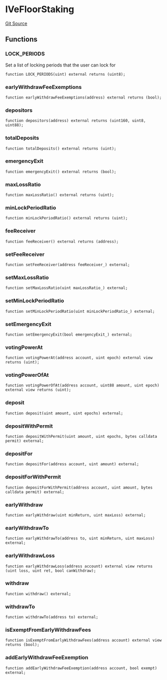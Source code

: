 # IVeFloorStaking
[Git Source](https://github.com/FloorDAO/floor-v2/blob/c8169a0594ad07a37d169672a50f4155c41be809/src/interfaces/staking/VeFloorStaking.sol)


## Functions
### LOCK_PERIODS

Set a list of locking periods that the user can lock for


```solidity
function LOCK_PERIODS(uint) external returns (uint8);
```

### earlyWithdrawFeeExemptions


```solidity
function earlyWithdrawFeeExemptions(address) external returns (bool);
```

### depositors


```solidity
function depositors(address) external returns (uint160, uint8, uint88);
```

### totalDeposits


```solidity
function totalDeposits() external returns (uint);
```

### emergencyExit


```solidity
function emergencyExit() external returns (bool);
```

### maxLossRatio


```solidity
function maxLossRatio() external returns (uint);
```

### minLockPeriodRatio


```solidity
function minLockPeriodRatio() external returns (uint);
```

### feeReceiver


```solidity
function feeReceiver() external returns (address);
```

### setFeeReceiver


```solidity
function setFeeReceiver(address feeReceiver_) external;
```

### setMaxLossRatio


```solidity
function setMaxLossRatio(uint maxLossRatio_) external;
```

### setMinLockPeriodRatio


```solidity
function setMinLockPeriodRatio(uint minLockPeriodRatio_) external;
```

### setEmergencyExit


```solidity
function setEmergencyExit(bool emergencyExit_) external;
```

### votingPowerAt


```solidity
function votingPowerAt(address account, uint epoch) external view returns (uint);
```

### votingPowerOfAt


```solidity
function votingPowerOfAt(address account, uint88 amount, uint epoch) external view returns (uint);
```

### deposit


```solidity
function deposit(uint amount, uint epochs) external;
```

### depositWithPermit


```solidity
function depositWithPermit(uint amount, uint epochs, bytes calldata permit) external;
```

### depositFor


```solidity
function depositFor(address account, uint amount) external;
```

### depositForWithPermit


```solidity
function depositForWithPermit(address account, uint amount, bytes calldata permit) external;
```

### earlyWithdraw


```solidity
function earlyWithdraw(uint minReturn, uint maxLoss) external;
```

### earlyWithdrawTo


```solidity
function earlyWithdrawTo(address to, uint minReturn, uint maxLoss) external;
```

### earlyWithdrawLoss


```solidity
function earlyWithdrawLoss(address account) external view returns (uint loss, uint ret, bool canWithdraw);
```

### withdraw


```solidity
function withdraw() external;
```

### withdrawTo


```solidity
function withdrawTo(address to) external;
```

### isExemptFromEarlyWithdrawFees


```solidity
function isExemptFromEarlyWithdrawFees(address account) external view returns (bool);
```

### addEarlyWithdrawFeeExemption


```solidity
function addEarlyWithdrawFeeExemption(address account, bool exempt) external;
```

